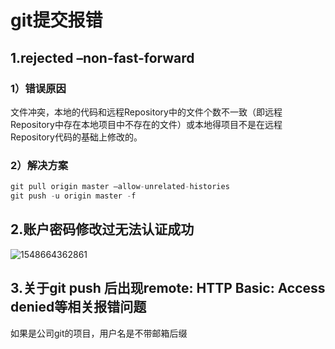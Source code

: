 # git提交报错



## 1.rejected –non-fast-forward

### 1）错误原因

文件冲突，本地的代码和远程Repository中的文件个数不一致（即远程Repository中存在本地项目中不存在的文件）或本地得项目不是在远程Repository代码的基础上修改的。



### 2）解决方案

```javascript
git pull origin master –allow-unrelated-histories 
git push -u origin master -f
```



## 2.账户密码修改过无法认证成功

![1548664362861](C:\Users\admin\AppData\Roaming\Typora\typora-user-images\1548664362861.png)



## 3.关于git push 后出现remote: HTTP Basic: Access denied等相关报错问题

如果是公司git的项目，用户名是不带邮箱后缀